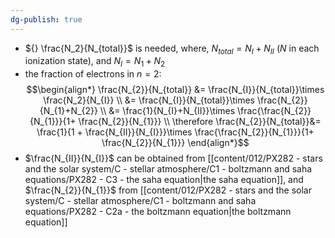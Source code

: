 ```yaml
---
dg-publish: true
---
```


- ${} \frac{N_2}{N_{total}}$ is needed, where, $N_{total}= N_{I}+ N_{II}$ ($N$ in each ionization state), and $N_{I}=N_{1}+N_{2}$
- the fraction of electrons in $n=2:$
$$\begin{align*}
	\frac{N_{2}}{N_{total}} &= \frac{N_{I}}{N_{total}}\times \frac{N_2}{N_{I}} \\
	&= \frac{N_{I}}{N_{total}}\times \frac{N_{2}}{N_{1}+N_{2}} \\
	&= \frac{1}{N_{I}+N_{II}}\times \frac{\frac{N_{2}}{N_{1}}}{1+ \frac{N_{2}}{N_{1}}} \\
	\therefore \frac{N_{2}}{N_{total}}&= \frac{1}{1 + \frac{N_{II}}{N_{I}}}\times \frac{\frac{N_{2}}{N_{1}}}{1+ \frac{N_{2}}{N_{1}}}
\end{align*}$$
- $\frac{N_{II}}{N_{I}}$ can be obtained from [[content/012/PX282 - stars and the solar system/C - stellar atmosphere/C1 - boltzmann and saha equations/PX282 - C3 - the saha equation\|the saha equation]], and $\frac{N_{2}}{N_{1}}$ from [[content/012/PX282 - stars and the solar system/C - stellar atmosphere/C1 - boltzmann and saha equations/PX282 - C2a - the boltzmann equation\|the boltzmann equation]]
